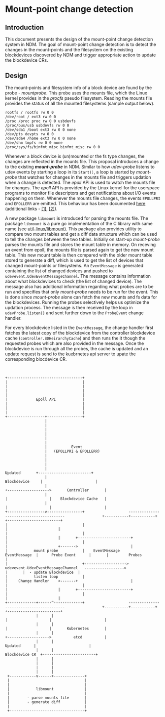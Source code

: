 # Mount-point change detection

## Introduction

This document presents the design of the mount-point change detection system in NDM.
The goal of mount-point change detection is to detect the changes in the mount-points
and the filesystem on the existing blockdevices discovered by NDM and trigger appropriate
action to update the blockdevice CRs.

## Design

The mount-points and filesystem info of a block device are found by the probe - *mountprobe*.
This probe uses the mounts file, which the Linux kernel provides in the *procfs* pseudo
filesystem. Reading the mounts file provides the status of all the mounted
filesystems (sample output below).

``` text
rootfs / rootfs rw 0 0
/dev/root / ext3 rw 0 0
/proc /proc proc rw 0 0 usbdevfs
/proc/bus/usb usbdevfs rw 0 0
/dev/sda1 /boot ext3 rw 0 0 none
/dev/pts devpts rw 0 0
/dev/sda4 /home ext3 rw 0 0 none
/dev/shm tmpfs rw 0 0 none
/proc/sys/fs/binfmt_misc binfmt_misc rw 0 0
```

Whenever a block device is (un)mounted or the fs type changes, the changes are reflected in the mounts file. This proposal introduces a change to the existing _**mount-probe**_ in NDM. Similar to how _udev-probe_ listens to udev events by starting a loop in its `Start()`, a loop is started by _mount-probe_ that watches for changes in the mounts file and triggers updation when a change is detected. The *epoll* API is used to watch the mounts file for changes. The *epoll* API is provided by the Linux kernel for the userspace programs to monitor file descriptors and get notifications about I/O events happening on them. Whenever the mounts file changes, the events `EPOLLPRI` and `EPOLLERR` are emitted. This behaviour has been documented [here](https://git.kernel.org/pub/scm/linux/kernel/git/torvalds/linux.git/commit/?id=31b07093c44a7a442394d44423e21d783f5523b8) (additional links - [\[1\]](https://lkml.org/lkml/2006/2/22/169), [\[2\]](http://lkml.iu.edu/hypermail/linux/kernel/1012.1/02246.html)).

A new package `libmount` is introduced for parsing the mounts file. The package `libmount` is a pure go implementation of the C library with same name (see [util-linux/libmount](https://github.com/karelzak/util-linux/tree/master/libmount)). This package also provides utility to compare two mount tables and get a diff data structure which can be used to tell the changes between the two tables. Initially on start-up *mount-probe* parses the mounts file and stores the mount table in memory. On receving an event from epoll, the mounts file is parsed again to get the new mount table. This new mount table is then compared with the older mount table stored to generate a diff, which is used to get the list of devices that changed mount-points or filesystems. An `EventMessage` is generated containing the list of changed devices and pushed to `udevevent.UdevEventMessageChannel`. The message contains information about what blockdevices to check (the list of changed device). The message also
has additional information regarding what probes are to be run and specifies that only _mount-probe_ needs to be run for the event. This is done since _mount-probe_ alone can fetch the new mounts and fs data for the blockdevices. Running the probes selectively helps us optimize the updation process.
The message is then received by the loop in `udevProbe.listen()` and sent further down to the `ProbeEvent` change handler.

For every blockdevice listed in the `EventMessage`, the change handler first fetches the latest copy of the blockdevice from the controller blockdevice cache (`controller.BDHeirarchyCache`) and then runs the it though the requested probes which are also provided in the message. Once the blockdevice is run through all the probes, the cache is updated and an update request is send to the kuebrnetes api server to upate the corresponding blocdevice CR.

&nbsp;

``` text
+----------------------------------+
|                                  |
|                                  |
|                                  |
|                                  |
|             Epoll API            |
|                                  |
|                                  |
|                                  |
+-----------------+----------------+
                  |
                  |
                  |
                  |
                  |
                  |
                  |           Event
                  |   (EPOLLPRI & EPOLLERR)
                  |
                  |
                  |
                  |                                                                                                                 Updated       +------------------------+
                  |                                                                                                               Blockdevice     |                        |
                  |                                                                                                           +------------------->       Controller       |
                  |                                                                                                           |                   |    Blockdevice Cache   |
                  |                                                                                                           |                   |                        |
+-----------------v----------------+                    -----------------------------------------                 +-----------+-----------+       +------------------------+
|                                  |                                                                              |                       |
|                                  |                                                                              |                       |       +------------------------+
|                                  |                                                                              |                       +------->                        |
|            mount probe           |    EventMessage                                                EventMessage  |      Probe Event      |       |         Probes         |
|                                  +------------------->    udevevent.UdevEventMessageChannel   ------------------>                       |       |  - update Blockdevice  |
|            listen loop           |                                                                              |     Change Handler    <-------+                        |
|                                  |                                                                              |                       |       +------------------------+
|                                  |                                                                              |                       |
+-------------+------^-------------+                    -----------------------------------------                 +-----------+-----------+       +------------------------+
              |      |                                                                                                        |                   |                        |
              |      |                                                                                                        |                   |       Kubernetes       |
              |      |                                                                                                        +------------------->          etcd          |
              |      |                                                                                                               Updated      |                        |
              |      |                                                                                                            Blockdevice CR  +------------------------+
              |      |
              |      |
              |      |
              |      |
 +------------v------+--------------+
 |                                  |
 |                                  |
 |            libmount              |
 |                                  |
 |        - parse mounts file       |
 |        - generate diff           |
 |                                  |
 +----------------------------------+
```
